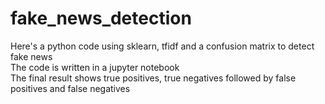 # fake_news_detection
Here's a python code using sklearn, tfidf and a confusion matrix to detect fake news<br>
The code is written in a jupyter notebook<br>
The final result shows true positives, true negatives followed by false positives and false negatives
